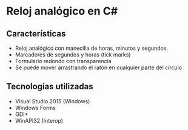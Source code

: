 # Reloj analógico en C#

## Características

* Reloj analógico con manecilla de horas, minutos y segundos.
* Marcadores de segundos y horas (tick marks)
* Formulario redondo con transparencia
* Se puede mover arrastrando el ratón en cualquier parte del círculo

## Tecnologías utilizadas

* Visual Studio 2015 (Windows)
* Windows Forms
* GDI+
* WinAPI32 (Interop)
